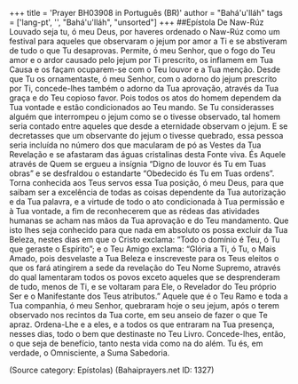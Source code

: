 +++
title = 'Prayer BH03908 in Português (BR)'
author = "Bahá'u'lláh"
tags = ['lang-pt', '', "Bahá'u'lláh", "unsorted"]
+++
##Epístola De Naw-Rúz
Louvado seja tu, ó meu Deus, por haveres ordenado o Naw-Rúz como um festival para aqueles que observaram o jejum por amor a Ti e se abstiveram de tudo o que Tu desaprovas. Permite, ó meu Senhor, que o fogo do Teu amor e o ardor causado pelo jejum por Ti prescrito, os inflamem em Tua Causa e os façam ocuparem-se com o Teu louvor e a Tua menção.
Desde que Tu os ornamentaste, ó meu Senhor, com o adorno do jejum prescrito por Ti, concede-lhes também o adorno da Tua aprovação, através da Tua graça e do Teu copioso favor. Pois todos os atos do homem dependem da Tua vontade e estão condicionados ao Teu mando. Se Tu considerasses alguém que interrompeu o jejum como se o tivesse observado, tal homem seria contado entre aqueles que desde a eternidade observam o jejum. E se decretasses que um observante do jejum o tivesse quebrado, essa pessoa seria incluída no número dos que macularam de pó as Vestes da Tua Revelação e se afastaram das águas cristalinas desta Fonte viva.
És Aquele através de Quem se ergueu a insígnia “Digno de louvor és Tu em Tuas obras” e se desfraldou o estandarte “Obedecido és Tu em Tuas ordens”. Torna conhecida aos Teus servos essa Tua posição, ó meu Deus, para que saibam ser a excelência de todas as coisas dependente da Tua autorização e da Tua palavra, e a virtude de todo o ato condicionada à Tua permissão e à Tua vontade, a fim de reconhecerem que as rédeas das atividades humanas se acham nas mãos da Tua aprovação e do Teu mandamento. Que isto lhes seja conhecido para que nada em absoluto os possa excluir da Tua Beleza, nestes dias em que o Cristo exclama: “Todo o domínio é Teu, ó Tu que geraste o Espírito”; e o Teu Amigo exclama: “Glória a Ti, ó Tu, o Mais Amado, pois desvelaste a Tua Beleza e inscreveste para os Teus eleitos o que os fará atingirem a sede da revelação do Teu Nome Supremo, através do qual lamentaram todos os povos exceto aqueles que se desprenderam de tudo, menos de Ti, e se voltaram para Ele, o Revelador do Teu próprio Ser e o Manifestante dos Teus atributos.”
Aquele que é o Teu Ramo e toda a Tua companhia, ó meu Senhor, quebraram hoje o seu jejum, após o terem observado nos recintos da Tua corte, em seu anseio de fazer o que Te apraz. Ordena-Lhe e a eles, e a todos os que entraram na Tua presença, nesses dias, todo o bem que destinaste no Teu Livro. Concede-lhes, então, o que seja de benefício, tanto nesta vida como na do além.
Tu és, em verdade, o Omnisciente, a Suma Sabedoria.

(Source category: Epístolas)
(Bahaiprayers.net ID: 1327)
